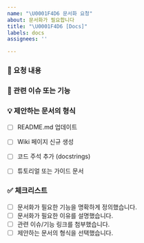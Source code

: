```yaml
---
name: "\U0001F4D6 문서화 요청"
about: 문서화가 필요합니다
title: "\U0001F4D6 [Docs]"
labels: docs
assignees: ''

---
```


### 📝 요청 내용
<!---
문서화가 필요한 부분에 대한 구체적인 설명을 작성해주세요.
무엇에 대한 문서가 필요한지, 왜 필요한지 등 배경 정보를 포함하면 좋습니다.
--->

### 🔗 관련 이슈 또는 기능
<!---
이 문서화 요청과 관련된 기존 이슈나 기능이 있다면 링크를 첨부해주세요.
예: #123, #456
--->

### 💡 제안하는 문서의 형식
- [ ] README.md 업데이트
- [ ] Wiki 페이지 신규 생성
- [ ] 코드 주석 추가 (docstrings)
- [ ] 튜토리얼 또는 가이드 문서


### ✅ 체크리스트
- [ ] 문서화가 필요한 기능을 명확하게 정의했습니다.
- [ ] 문서화가 필요한 이유를 설명했습니다.
- [ ] 관련 이슈/기능 링크를 첨부했습니다.
- [ ] 제안하는 문서의 형식을 선택했습니다.
